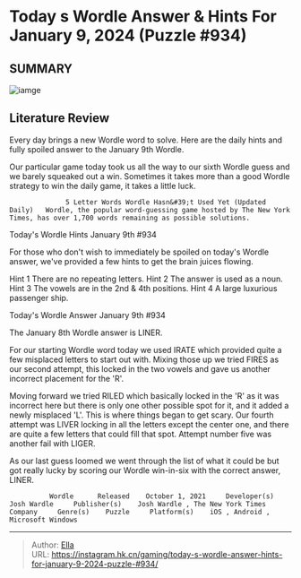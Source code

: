 # Today s Wordle Answer &amp; Hints For January 9, 2024 (Puzzle #934)


## SUMMARY 

![iamge](https://static1.srcdn.com/wordpress/wp-content/uploads/2024/01/wordle-january-9-grid.jpg)

## Literature Review

Every day brings a new Wordle word to solve. Here are the daily hints and fully spoiled answer to the January 9th Wordle.





Our particular game today took us all the way to our sixth Wordle guess and we barely squeaked out a win. Sometimes it takes more than a good Wordle strategy to win the daily game, it takes a little luck.




                  5 Letter Words Wordle Hasn&#39;t Used Yet (Updated Daily)   Wordle, the popular word-guessing game hosted by The New York Times, has over 1,700 words remaining as possible solutions.    


 Today&#39;s Wordle Hints 
January 9th #934
          

For those who don&#39;t wish to immediately be spoiled on today&#39;s Wordle answer, we&#39;ve provided a few hints to get the brain juices flowing.

 Hint 1  There are no repeating letters.   Hint 2  The answer is used as a noun.   Hint 3  The vowels are in the 2nd &amp; 4th positions.   Hint 4  A large luxurious passenger ship.   





 Today&#39;s Wordle Answer 
January 9th #934
          




The January 8th Wordle answer is LINER.

For our starting Wordle word today we used IRATE which provided quite a few misplaced letters to start out with. Mixing those up we tried FIRES as our second attempt, this locked in the two vowels and gave us another incorrect placement for the &#39;R&#39;.

Moving forward we tried RILED which basically locked in the &#39;R&#39; as it was incorrect here but there is only one other possible spot for it, and it added a newly misplaced &#39;L&#39;. This is where things began to get scary. Our fourth attempt was LIVER locking in all the letters except the center one, and there are quite a few letters that could fill that spot. Attempt number five was another fail with LIGER.

As our last guess loomed we went through the list of what it could be but got really lucky by scoring our Wordle win-in-six with the correct answer, LINER.

              Wordle      Released    October 1, 2021     Developer(s)    Josh Wardle     Publisher(s)    Josh Wardle , The New York Times Company     Genre(s)    Puzzle     Platform(s)    iOS , Android , Microsoft Windows      




 



---

> Author: [Ella](https://instagram.hk.cn/)  
> URL: https://instagram.hk.cn/gaming/today-s-wordle-answer-hints-for-january-9-2024-puzzle-#934/  

